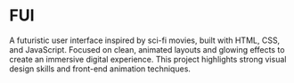 # FUI


A futuristic user interface inspired by sci-fi movies, built with HTML, CSS, and JavaScript. Focused on clean, animated layouts and glowing effects to create an immersive digital experience. This project highlights strong visual design skills and front-end animation techniques.

